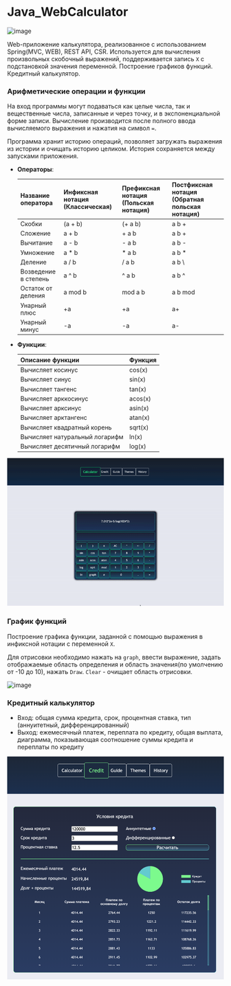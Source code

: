 # Java_WebCalculator
![image](https://github.com/EduardKriv/Java_WebCalculator/blob/main/materials/menu-20fps-800.gif)

  Web-приложение калькулятора, реализованное с использованием Spring(MVC, WEB), REST API, CSR. Используется для вычисления произвольных скобочный выражений, поддерживается запись `Х` с подстановкой значения переменной. Построение графиков функций. Кредитный калькулятор.

### Арифметические операции и функции

  На вход программы могут подаваться как целые числа, так и вещественные числа, записанные и через точку, и в экспоненциальной форме записи. Вычисление производится после полного ввода вычисляемого выражения и нажатия на символ `=`.

Программа хранит историю операций, позволяет загружать выражения из истории и очищать историю целиком. История сохраняется между запусками приложения.

- **Операторы**:

  | Название оператора | Инфиксная нотация (Классическая) | Префиксная нотация (Польская нотация) |  Постфиксная нотация (Обратная польская нотация) |
  | ------ | ------ | ------ | ------ |
  | Скобки | (a + b) | (+ a b) | a b + |
  | Сложение | a + b | + a b | a b + |
  | Вычитание | a - b | - a b | a b - |
  | Умножение | a * b | * a b | a b * |
  | Деление | a / b | / a b | a b \ |
  | Возведение в степень | a ^ b | ^ a b | a b ^ |
  | Остаток от деления | a mod b | mod a b | a b mod |
  | Унарный плюс | +a | +a | a+ |
  | Унарный минус | -a | -a | a- |

- **Функции**:

  | Описание функции | Функция | 
  | ---------------- | ------- |  
  | Вычисляет косинус | cos(x) |   
  | Вычисляет синус | sin(x) |  
  | Вычисляет тангенс | tan(x) |  
  | Вычисляет арккосинус | acos(x) | 
  | Вычисляет арксинус | asin(x) | 
  | Вычисляет арктангенс | atan(x) |
  | Вычисляет квадратный корень | sqrt(x) |
  | Вычисляет натуральный логарифм | ln(x) | 
  | Вычисляет десятичный логарифм | log(x) |


![image](https://github.com/EduardKriv/Java_WebCalculator/blob/main/materials/Arithmetics.gif)


### График функций

Построение графика функции, заданной с помощью выражения в инфиксной нотации с переменной `Х`.

Для отрисовки необходимо нажать на `graph`, ввести выражение, задать отображаемые область определения и область значения(по умолчению от -10 до 10), нажать `Draw`. `Clear` - очищает область отрисовки.

![image](https://github.com/EduardKriv/Java_WebCalculator/blob/main/materials/graphic.gif)


### Кредитный калькулятор

- Вход: общая сумма кредита, срок, процентная ставка, тип (аннуитетный, дифференцированный)
- Выход: ежемесячный платеж, переплата по кредиту, общая выплата, диаграмма, показывающая соотношение суммы кредита и переплаты по кредиту
  
![image](https://github.com/EduardKriv/Java_WebCalculator/blob/main/materials/%D0%A1%D0%BD%D0%B8%D0%BC%D0%BE%D0%BA%20%D1%8D%D0%BA%D1%80%D0%B0%D0%BD%D0%B0%202023-09-21%20%D0%B2%208.39.04%20PM.png)

